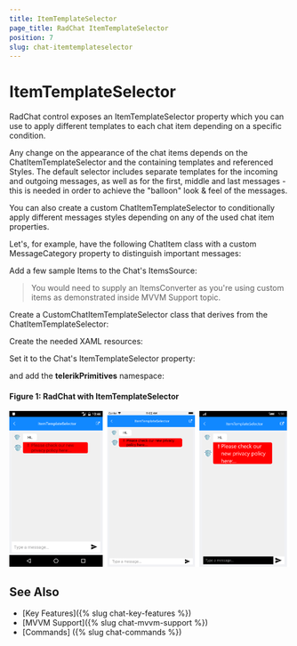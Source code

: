 ```yaml
---
title: ItemTemplateSelector
page_title: RadChat ItemTemplateSelector
position: 7
slug: chat-itemtemplateselector
---
```


# ItemTemplateSelector #

RadChat control exposes an ItemTemplateSelector property which you can use to apply different templates to each chat item depending on a specific condition.  

Any change on the appearance of the chat items depends on the ChatItemTemplateSelector and the containing templates and referenced Styles. The default selector includes separate templates for the incoming and outgoing messages, as well as for the first, middle and last messages - this is needed in order to achieve the "balloon" look & feel of the messages.

You can also create a custom ChatItemTemplateSelector to conditionally apply different messages styles depending on any of the used chat item properties.  

Let's, for example, have the following ChatItem class with a custom MessageCategory property to distinguish important messages:

<snippet id='chat-features-itemtemplate-chatitem' />

Add a few sample Items to the Chat's ItemsSource:

<snippet id='chat-features-itemtemplate-items' />

> You would need to supply an ItemsConverter as you're using custom items as demonstrated inside MVVM Support topic.

<snippet id='chat-features-itemtemplate-itemconverter' />

Create a CustomChatItemTemplateSelector class that derives from the ChatItemTemplateSelector:

<snippet id='chat-features-itemtemplate-templateselector' />
	
Create the needed XAML resources:

<snippet id='chat-features-itemtemplate-resources' />

Set it to the Chat's ItemTemplateSelector property:

<snippet id='chat-features-itemtemplate-xaml' />

and add the **telerikPrimitives** namespace:

<snippet id='xmlns-telerikprimitives' />

#### Figure 1: RadChat with ItemTemplateSelector

![ItemTemplateSelector](images/chat_itemtemplateselector.png)
	
## See Also

- [Key Features]({% slug chat-key-features %})
- [MVVM Support]({% slug chat-mvvm-support %})
- [Commands] ({% slug chat-commands %})
